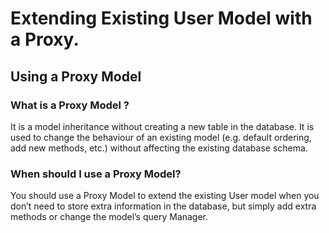 # Extending Existing User Model with a Proxy.

## Using a Proxy Model

### What is a Proxy Model ?

It is a model inheritance without creating a new table in the database. It is used to change the behaviour of an existing model (e.g. default ordering, add new methods, etc.) without affecting the existing database schema.

### When should I use a Proxy Model?

You should use a Proxy Model to extend the existing User model when you don’t need to store extra information in the database, but simply add extra methods or change the model’s query Manager.
